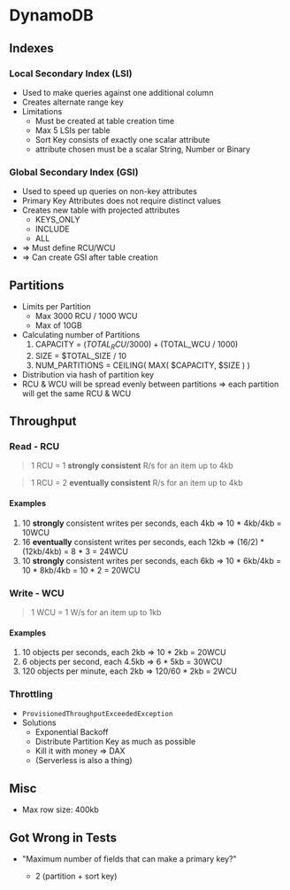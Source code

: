 # DynamoDB

## Indexes

### Local Secondary Index (LSI)

- Used to make queries against one additional column
- Creates alternate range key
- Limitations
  - Must be created at table creation time
  - Max 5 LSIs per table
  - Sort Key consists of exactly one scalar attribute
  - attribute chosen must be a scalar String, Number or Binary

### Global Secondary Index (GSI)

- Used to speed up queries on non-key attributes
- Primary Key Attributes does not require distinct values
- Creates new table with projected attributes
  - KEYS_ONLY
  - INCLUDE
  - ALL
- => Must define RCU/WCU
- => Can create GSI after table creation



## Partitions

- Limits per Partition
  - Max 3000 RCU / 1000 WCU
  - Max of 10GB
- Calculating number of Partitions
  1. CAPACITY = ($TOTAL_RCU / 3000) + ($TOTAL_WCU / 1000)
  2. SIZE = $TOTAL_SIZE / 10
  3. NUM_PARTITIONS = CEILING( MAX( $CAPACITY, $SIZE ) )
- Distribution via hash of partition key
- RCU & WCU will be spread evenly between partitions => each partition will get the same RCU & WCU

## Throughput 

### Read - RCU

> 1 RCU = 1 **strongly consistent** R/s for an item up to 4kb

> 1 RCU = 2 **eventually consistent** R/s for an item up to 4kb



#### Examples

1. 10 **strongly** consistent writes per seconds, each 4kb => 10 * 4kb/4kb = 10WCU
2. 16 **eventually** consistent writes per seconds, each 12kb => (16/2) * (12kb/4kb) = 8 * 3 = 24WCU
3. 10 **strongly** consistent writes per seconds, each 6kb => 10 * 6kb/4kb = 10 * 8kb/4kb = 10 * 2 = 20WCU

### Write - WCU

> 1 WCU = 1 W/s for an item up to 1kb

#### Examples

1. 10 objects per seconds, each 2kb => 10 * 2kb = 20WCU
2. 6 objects per second, each 4.5kb => 6 * 5kb = 30WCU
3. 120 objects per minute, each 2kb => 120/60 * 2kb = 2WCU



### Throttling

- `ProvisionedThroughputExceededException`
- Solutions
  - Exponential Backoff
  - Distribute Partition Key as much as possible
  - Kill it with money => DAX
  - (Serverless is also a thing)



## Misc

- Max row size: 400kb

## Got Wrong in Tests

- "Maximum number of fields that can make a primary key?"

  -  2 (partition + sort key)





